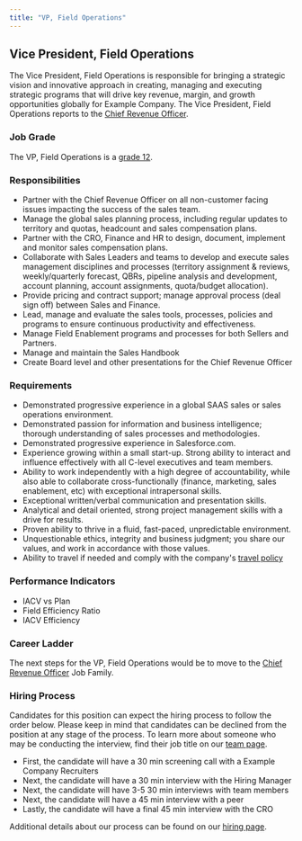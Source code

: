 ```yaml
---
title: "VP, Field Operations"
---
```


## Vice President, Field Operations

The Vice President, Field Operations is responsible for bringing a strategic vision and innovative approach in creating, managing and executing strategic programs that will drive key revenue, margin, and growth opportunities globally for Example Company. The Vice President, Field Operations reports to the [Chief Revenue Officer](/job-families/sales/chief-revenue-officer/).

### Job Grade

The VP, Field Operations is a [grade 12](/handbook/total-rewards/compensation/compensation-calculator/#example_company-job-grades).

### Responsibilities

- Partner with the Chief Revenue Officer on all non-customer facing issues impacting the success of the sales team.
- Manage the global sales planning process, including regular updates to territory and quotas, headcount and sales compensation plans.
- Partner with the CRO, Finance and HR to design, document, implement and monitor sales compensation plans.
- Collaborate with Sales Leaders and teams to develop and execute sales management disciplines and processes (territory assignment & reviews, weekly/quarterly forecast, QBRs, pipeline analysis and development, account planning, account assignments, quota/budget allocation).
- Provide pricing and contract support; manage approval process (deal sign off) between Sales and Finance.
- Lead, manage and evaluate the sales tools, processes, policies and programs to ensure continuous productivity and effectiveness.
- Manage Field Enablement programs and processes for both Sellers and Partners.
- Manage and maintain the Sales Handbook
- Create Board level and other presentations for the Chief Revenue Officer

### Requirements

- Demonstrated progressive experience in a global SAAS sales or sales operations environment.
- Demonstrated passion for information and business intelligence; thorough understanding of sales processes and methodologies.
- Demonstrated progressive experience in Salesforce.com.
- Experience growing within a small start-up. Strong ability to interact and influence effectively with all C-level executives and team members.
- Ability to work independently with a high degree of accountability, while also able to collaborate cross-functionally (finance, marketing, sales enablement, etc) with exceptional intrapersonal skills.
- Exceptional written/verbal communication and presentation skills.
- Analytical and detail oriented, strong project management skills with a drive for results.
- Proven ability to thrive in a fluid, fast-paced, unpredictable environment.
- Unquestionable ethics, integrity and business judgment; you share our values, and work in accordance with those values.
- Ability to travel if needed and comply with the company's [travel policy](/handbook/finance/travel/)

### Performance Indicators

- IACV vs Plan
- Field Efficiency Ratio
- IACV Efficiency

### Career Ladder

The next steps for the VP, Field Operations would be to move to the [Chief Revenue Officer](/job-families/sales/chief-revenue-officer/) Job Family.

### Hiring Process

Candidates for this position can expect the hiring process to follow the order below. Please keep in mind that candidates can be declined from the position at any stage of the process. To learn more about someone who may be conducting the interview, find their job title on our [team page](/handbook/company/team/).

- First, the candidate will have a 30 min screening call with a Example Company Recruiters
- Next, the candidate will have a 30 min interview with the Hiring Manager
- Next, the candidate will have 3-5 30 min interviews with team members
- Next, the candidate  will have a 45 min interview with a peer
- Lastly, the candidate will have a final 45 min interview with the CRO

Additional details about our process can be found on our [hiring page](/handbook/hiring/).
